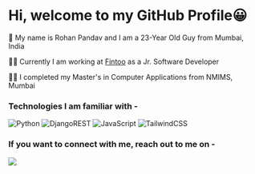 # Hi, welcome to my GitHub Profile😀

🧑 My name is Rohan Pandav and I am a 23-Year Old Guy from Mumbai, India

👩‍💻 Currently I am working at [Fintoo](https://www.fintoo.in/) as a Jr. Software Developer

👨‍🎓 I completed my Master's in Computer Applications from NMIMS, Mumbai

### Technologies I am familiar with - 

![Python](https://img.shields.io/badge/python-3670A0?style=for-the-badge&logo=python&logoColor=ffdd54) ![DjangoREST](https://img.shields.io/badge/DJANGO-REST-ff1709?style=for-the-badge&logo=django&logoColor=white&color=ff1709&labelColor=gray) ![JavaScript](https://img.shields.io/badge/javascript-%23323330.svg?style=for-the-badge&logo=javascript&logoColor=%23F7DF1E) ![TailwindCSS](https://img.shields.io/badge/tailwindcss-%2338B2AC.svg?style=for-the-badge&logo=tailwind-css&logoColor=white)  

### If you want to connect with me, reach out to me on -
![](https://dcbadge.vercel.app/api/shield/246160030494228481)

